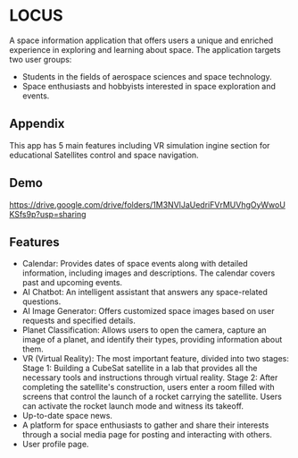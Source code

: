 
# LOCUS

A space information application that offers users a unique and enriched experience in exploring and learning about space. 
The application targets two user groups:

- Students in the fields of aerospace sciences and space technology.
- Space enthusiasts and hobbyists interested in space exploration and events.


## Appendix

This app has 5 main features including VR simulation ingine section for educational Satellites control and space navigation. 


## Demo

https://drive.google.com/drive/folders/1M3NVlJaUedriFVrMUVhgOyWwoUKSfs9p?usp=sharing


## Features

- Calendar: Provides dates of space events along with detailed information, including images and descriptions. The calendar covers past and upcoming events.
- AI Chatbot: An intelligent assistant that answers any space-related questions.
- AI Image Generator: Offers customized space images based on user requests and specified details.
- Planet Classification: Allows users to open the camera, capture an image of a planet, and identify their types, providing information about them.
- VR (Virtual Reality): The most important feature, divided into two stages:
        Stage 1: Building a CubeSat satellite in a lab that provides all the necessary tools and instructions through virtual reality.
        Stage 2: After completing the satellite's construction, users enter a room filled with screens that control the launch of a rocket carrying the satellite. Users can activate the rocket launch mode and witness its takeoff.
- Up-to-date space news.
- A platform for space enthusiasts to gather and share their interests through a social media page for posting and interacting with others.
- User profile page.

